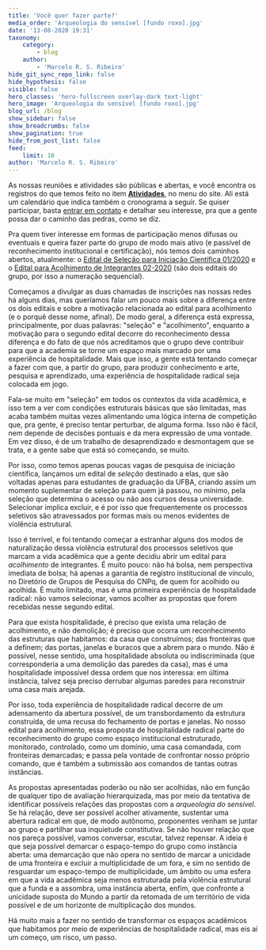```yaml
---
title: 'Você quer fazer parte?'
media_order: 'Arqueologia do sensível [fundo roxo].jpg'
date: '13-08-2020 19:31'
taxonomy:
    category:
        - blog
    author:
        - 'Marcelo R. S. Ribeiro'
hide_git_sync_repo_link: false
hide_hypothesis: false
visible: false
hero_classes: 'hero-fullscreen overlay-dark text-light'
hero_image: 'Arqueologia do sensível [fundo roxo].jpg'
blog_url: /blog
show_sidebar: false
show_breadcrumbs: false
show_pagination: true
hide_from_post_list: false
feed:
    limit: 10
author: 'Marcelo R. S. Ribeiro'
---
```


As nossas reuniões e atividades são públicas e abertas, e você encontra os registros do que temos feito no item [**Atividades**](http://www.arqueologiadosensivel.ufba.br/atividades), no menu do site. Ali está um calendário que indica também o cronograma a seguir. Se quiser participar, basta [entrar em contato](http://www.arqueologiadosensivel.ufba.br/contato) e detalhar seu interesse, pra que a gente possa dar o caminho das pedras, como se diz.

Pra quem tiver interesse em formas de participação menos difusas ou eventuais e queira fazer parte do grupo de modo mais ativo (e passível de reconhecimento institucional e certificação), nós temos dois caminhos abertos, atualmente: o [Edital de Seleção para Iniciação Científica 01/2020](http://www.arqueologiadosensivel.ufba.br/atividades/edital-iniciacao-cientifica-2020) e o [Edital para Acolhimento de Integrantes 02-2020](http://www.arqueologiadosensivel.ufba.br/atividades/edital-acolhimento-2020) (são dois editais do grupo, por isso a numeração sequencial).

Começamos a divulgar as duas chamadas de inscrições nas nossas redes há alguns dias, mas queríamos falar um pouco mais sobre a diferença entre os dois editais e sobre a motivação relacionada ao edital para acolhimento (e o porquê desse nome, afinal). De modo geral, a diferença está expressa, principalmente, por duas palavras: "seleção" e "acolhimento", enquanto a motivação para o segundo edital decorre do reconhecimento dessa diferença e do fato de que nós acreditamos que o grupo deve contribuir para que a academia se torne um espaço mais marcado por uma experiência de hospitalidade. Mais que isso, a gente está tentando começar a fazer com que, a partir do grupo, para produzir conhecimento e arte, pesquisa e aprendizado, uma experiência de hospitalidade radical seja colocada em jogo.

Fala-se muito em "seleção" em todos os contextos da vida acadêmica, e isso tem a ver com condições estruturais básicas que são limitadas, mas acaba também muitas vezes alimentando uma lógica interna de competição que, pra gente, é preciso tentar perturbar, de alguma forma. Isso não é fácil, nem depende de decisões pontuais e da mera expressão de uma vontade. Em vez disso, é de um trabalho de desaprendizado e desmontagem que se trata, e a gente sabe que está só começando, se muito.

Por isso, como temos apenas poucas vagas de pesquisa de iniciação científica, lançamos um edital de _seleção_ destinado a elas, que são voltadas apenas para estudantes de graduação da UFBA, criando assim um momento suplementar de seleção para quem já passou, no mínimo, pela seleção que determina o acesso ou não aos cursos dessa universidade. Selecionar implica excluir, e é por isso que frequentemente os processos seletivos são atravessados por formas mais ou menos evidentes de violência estrutural.

Isso é terrível, e foi tentando começar a estranhar alguns dos modos de naturalização dessa violência estrutural dos processos seletivos que marcam a vida acadêmica que a gente decidiu abrir um edital para _acolhimento_ de integrantes. É muito pouco: não há bolsa, nem perspectiva imediata de bolsa; há apenas a garantia de registro institucional de vínculo, no Diretório de Grupos de Pesquisa do CNPq, de quem for acolhido ou acolhida. É muito limitado, mas é uma primeira experiência de hospitalidade radical: não vamos selecionar, vamos acolher as propostas que forem recebidas nesse segundo edital.

Para que exista hospitalidade, é preciso que exista uma relação de acolhimento, e não demolição; é preciso que ocorra um reconhecimento das estruturas que habitamos: da casa que construímos; das fronteiras que a definem; das portas, janelas e buracos que a abrem para o mundo. Não é possível, nesse sentido, uma hospitalidade absoluta ou indiscriminada (que corresponderia a uma demolição das paredes da casa), mas é uma hospitalidade impossível dessa ordem que nos interessa: em última instância, talvez seja preciso derrubar algumas paredes para reconstruir uma casa mais arejada.

Por isso, toda experiência de hospitalidade radical decorre de um adensamento da abertura possível, de um transbordamento da estrutura construída, de uma recusa do fechamento de portas e janelas. No nosso edital para acolhimento, essa proposta de hospitalidade radical parte do reconhecimento do grupo como espaço institucional estruturado, monitorado, controlado, como um domínio, uma casa comandada, com fronteiras demarcadas; e passa pela vontade de confrontar nosso próprio comando, que é também a submissão aos comandos de tantas outras instâncias.

As propostas apresentadas poderão ou não ser acolhidas, não em função de qualquer tipo de avaliação hierarquizada, mas por meio da tentativa de identificar possíveis relações das propostas com a _arqueologia do sensível_. Se há relação, deve ser possível acolher ativamente, sustentar uma abertura radical em que, de modo autônomo, proponentes venham se juntar ao grupo e partilhar sua inquietude constitutiva. Se não houver relação que nos pareça possível, vamos conversar, escutar, talvez repensar. A ideia é que seja possível demarcar o espaço-tempo do grupo como instância aberta: uma demarcação que não opera no sentido de marcar a unicidade de uma fronteira e excluir a multiplicidade de um fora, e sim no sentido de resguardar um espaço-tempo de multiplicidade, um âmbito ou uma esfera em que a vida acadêmica seja menos estruturada pela violência estrutural que a funda e a assombra, uma instância aberta, enfim, que confronte a unicidade suposta do Mundo a partir da retomada de um território de vida possível e de um horizonte de multiplicação dos mundos.

Há muito mais a fazer no sentido de transformar os espaços acadêmicos que habitamos por meio de experiências de hospitalidade radical, mas eis aí um começo, um risco, um passo.